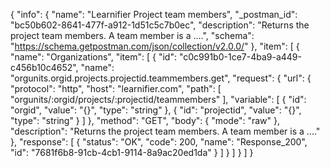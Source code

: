 {
  "info": {
    "name": "Learnifier Project team members",
    "_postman_id": "bc50b602-8641-477f-a912-1d51c5c7b0ec",
    "description": "Returns the project team members. A team member is a ....",
    "schema": "https://schema.getpostman.com/json/collection/v2.0.0/"
  },
  "item": [
    {
      "name": "Organizations",
      "item": [
        {
          "id": "c0c991b0-1ce7-4ba9-a449-c456b10c4652",
          "name": "orgunits.orgid.projects.projectid.teammembers.get",
          "request": {
            "url": {
              "protocol": "http",
              "host": "learnifier.com",
              "path": [
                "orgunits/:orgid/projects/:projectid/teammembers"
              ],
              "variable": [
                {
                  "id": "orgid",
                  "value": "{}",
                  "type": "string"
                },
                {
                  "id": "projectid",
                  "value": "{}",
                  "type": "string"
                }
              ]
            },
            "method": "GET",
            "body": {
              "mode": "raw"
            },
            "description": "Returns the project team members. A team member is a ...."
          },
          "response": [
            {
              "status": "OK",
              "code": 200,
              "name": "Response_200",
              "id": "7681f6b8-91cb-4cb1-9114-8a9ac20ed1da"
            }
          ]
        }
      ]
    }
  ]
}